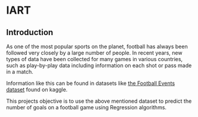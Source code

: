 # IART

## Introduction

As one of the most popular sports on the planet, football has always been followed
very closely by a large number of people. In recent years, new types of data have
been collected for many games in various countries, such as play-by-play data including information on each shot or pass made in a match.

Information like this can be found in datasets like [the Football Events dataset](https://datasetsearch.research.google.com/search?docid=beC2NjeMuiLj9GvLAAAAAA%3D%3D) found on kaggle.

This projects objective is to use the above mentioned dataset to predict the number of goals on a football game using Regression algorithms.
